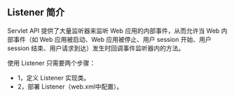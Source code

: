 ## Listener 简介 ##

Servlet API 提供了大量监听器来监听 Web 应用的内部事件，从而允许当 Web 内部事件（如 Web 应用被启动、Web 应用被停止、用户 session 开始、用户 session 结束、用户请求到达）发生时回调事件监听器内的方法。

使用 Listener 只需要两个步骤：

* 1，定义 Listener 实现类。
* 2，部署 Listener（web.xml中配置）。